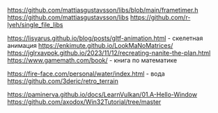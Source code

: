 ﻿https://github.com/mattiasgustavsson/libs/blob/main/frametimer.h
https://github.com/mattiasgustavsson/libs
https://github.com/r-lyeh/single_file_libs

https://lisyarus.github.io/blog/posts/gltf-animation.html - скелетная анимация
https://enkimute.github.io/LookMaNoMatrices/
https://jglrxavpok.github.io/2023/11/12/recreating-nanite-the-plan.html
https://www.gamemath.com/book/ - книга по математике

https://fire-face.com/personal/water/index.html - вода
https://github.com/3deric/retro_terrain

https://paminerva.github.io/docs/LearnVulkan/01.A-Hello-Window
https://github.com/axodox/Win32Tutorial/tree/master